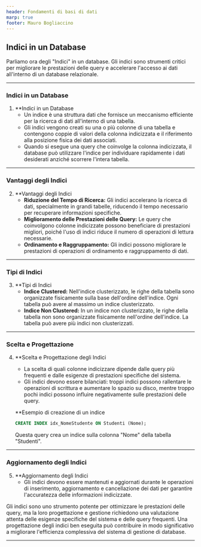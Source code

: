 ```yaml
---
header: Fondamenti di basi di dati
marp: true
footer: Mauro Bogliaccino
---
```


## Indici in un Database

Parliamo ora degli "Indici" in un database. Gli indici sono strumenti critici per migliorare le prestazioni delle query e accelerare l'accesso ai dati all'interno di un database relazionale.

---

### Indici in un Database

1. **Indici in un Database
   - Un indice è una struttura dati che fornisce un meccanismo efficiente per la ricerca di dati all'interno di una tabella.
   - Gli indici vengono creati su una o più colonne di una tabella e contengono coppie di valori della colonna indicizzata e il riferimento alla posizione fisica dei dati associati.
   - Quando si esegue una query che coinvolge la colonna indicizzata, il database può utilizzare l'indice per individuare rapidamente i dati desiderati anziché scorrere l'intera tabella.

---

### Vantaggi degli Indici

2. **Vantaggi degli Indici
   - **Riduzione del Tempo di Ricerca:** Gli indici accelerano la ricerca di dati, specialmente in grandi tabelle, riducendo il tempo necessario per recuperare informazioni specifiche.
   - **Miglioramento delle Prestazioni delle Query:** Le query che coinvolgono colonne indicizzate possono beneficiare di prestazioni migliori, poiché l'uso di indici riduce il numero di operazioni di lettura necessarie.
   - **Ordinamento e Raggruppamento:** Gli indici possono migliorare le prestazioni di operazioni di ordinamento e raggruppamento di dati.

---

### Tipi di Indici

3. **Tipi di Indici
   - **Indice Clustered:** Nell'indice clusterizzato, le righe della tabella sono organizzate fisicamente sulla base dell'ordine dell'indice. Ogni tabella può avere al massimo un indice clusterizzato.
   - **Indice Non Clustered:** In un indice non clusterizzato, le righe della tabella non sono organizzate fisicamente nell'ordine dell'indice. La tabella può avere più indici non clusterizzati.

---

### Scelta e Progettazione

4. **Scelta e Progettazione degli Indici
   - La scelta di quali colonne indicizzare dipende dalle query più frequenti e dalle esigenze di prestazioni specifiche del sistema.
   - Gli indici devono essere bilanciati: troppi indici possono rallentare le operazioni di scrittura e aumentare lo spazio su disco, mentre troppo pochi indici possono influire negativamente sulle prestazioni delle query.

   **Esempio di creazione di un indice

   ```sql
   CREATE INDEX idx_NomeStudente ON Studenti (Nome);
   ```

   Questa query crea un indice sulla colonna "Nome" della tabella "Studenti".

---

### Aggiornamento degli Indici

5. **Aggiornamento degli Indici
   - Gli indici devono essere mantenuti e aggiornati durante le operazioni di inserimento, aggiornamento e cancellazione dei dati per garantire l'accuratezza delle informazioni indicizzate.

Gli indici sono uno strumento potente per ottimizzare le prestazioni delle query, ma la loro progettazione e gestione richiedono una valutazione attenta delle esigenze specifiche del sistema e delle query frequenti. Una progettazione degli indici ben eseguita può contribuire in modo significativo a migliorare l'efficienza complessiva del sistema di gestione di database.

---